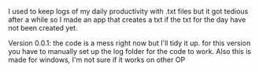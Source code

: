 I used to keep logs of my daily productivity with .txt files but it got tedious after a while so I made an app that creates a txt if the txt for the day have not been created yet.

Version 0.0.1:
   the code is a mess right now but I'll tidy it up.
   for this version you have to manually set up the log folder for the code to work.
   Also this is made for windows, I'm not sure if it works on other OP


